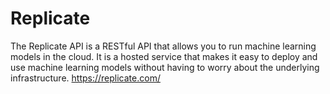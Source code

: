 # Replicate
The Replicate API is a RESTful API that allows you to run machine learning models in the cloud. It is a hosted service that makes it easy to deploy and use machine learning models without having to worry about the underlying infrastructure.
https://replicate.com/
